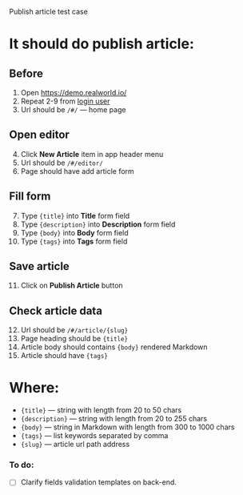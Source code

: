Publish article test case

# It should do publish article:

## Before

1. Open https://demo.realworld.io/
2. Repeat 2-9 from [login user](../../login_user.md)
3. Url should be `/#/` — home page

## Open editor

4. Click **New Article** item in app header menu
5. Url should be `/#/editor/`
6. Page should have add article form

## Fill form

7. Type `{title}` into **Title** form field
8. Type `{description}` into **Description** form field
9. Type `{body}` into **Body** form field
10. Type `{tags}` into **Tags** form field

## Save article

11. Click on **Publish Article** button

## Check article data

12. Url should be `/#/article/{slug}`
13. Page heading should be `{title}`
14. Article body should contains `{body}` rendered Markdown
15. Article should have `{tags}`

# Where:

* `{title}` — string with length from 20 to 50 chars
* `{description}` — string with length from 20 to 255 chars
* `{body}` — string in Markdown with length from 300 to 1000 chars
* `{tags}` — list keywords separated by comma
* `{slug}` — article url path address

### To do:

* [ ] Clarify fields validation templates on back-end.